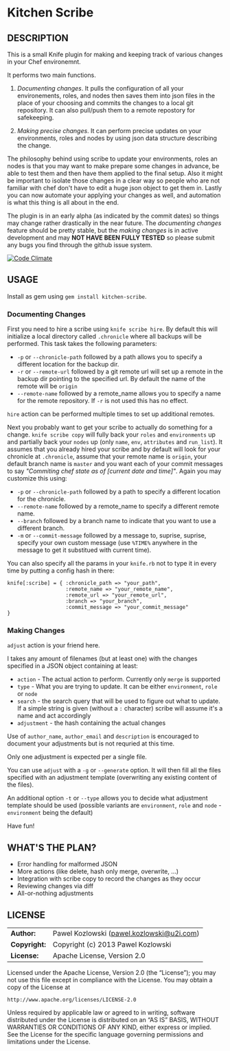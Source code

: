 Kitchen Scribe
==============

DESCRIPTION
-----------

This is a small Knife plugin for making and keeping track of various changes in your Chef environemnt.

It performs two main functions. 

1. _Documenting changes_. It pulls the configuration of all your environements, roles, and nodes then saves them into json files in the place of your choosing and commits the changes to a local git repository. It can also pull/push them to a remote repostory for safekeeping.

2. _Making precise changes_. It can perform precise updates on your environments, roles and nodes by using json data structure describing the change.

The philosophy behind using scribe to update your environments, roles an nodes is that you may want to make prepare some changes in advance, be able to test them and then have them applied to the final setup. Also it might be important to isolate those changes in a clear way so people who are not familiar with chef don't have to edit a huge json object to get them in. Lastly you can now automate your applying your changes as well, and automation is what this thing is all about in the end. 

The plugin is in an early alpha (as indicated by the commit dates) so things may change rather drastically in the near future. The _documenting changes_ feature should be pretty stable, but the _making changes_ is in active development and may **NOT HAVE BEEN FULLY TESTED** so please submit any bugs you find through the github issue system.

[![Code Climate](https://codeclimate.com/github/khozlov/kitchen-scribe.png)](https://codeclimate.com/github/khozlov/kitchen-scribe)

USAGE
-----

Install as gem using `gem install kitchen-scribe`.

### Documenting Changes

First you need to hire a scribe using `knife scribe hire`. By default this will initialize a local directory called `.chronicle` where all backups will be performed. This task takes the following parameters:

* `-p` or `--chronicle-path` followed by a path allows you to specify a different location for the backup dir.
* `-r` or `--remote-url` followed by a git remote url will set up a remote in the backup dir pointing to the specified url. By default the name of the remote will be `origin`
* `--remote-name` followed by a remote_name allows you to specify a name for the remote repository. If `-r` is not used this has no effect.

`hire` action can be performed multiple times to set up additional remotes.

Next you probably want to get your scribe to actually do something for a change. `knife scribe copy` will fully back your `roles` and `environments` up and partially back your `nodes` up (only `name`, `env`, `attributes` and `run_list`). It assumes that you already hired your scribe and by default will look for your chronicle at `.chronicle`, assume that your remote name is `origin`, your default branch name is `master` and you want each of your commit messages to say _"Commiting chef state as of [current date and time]"_. Again you may customize this using:

* `-p` or `--chronicle-path` followed by a path to specify a different location for the chronicle.
* `--remote-name` followed by a remote_name to specify a different remote name.
* `--branch` followed by a branch name to indicate that you want to use a different branch.
* `-m` or `--commit-message` followed by a message to, suprise, suprise, specify your own custom message (use `%TIME%` anywhere in the message to get it substitued with current time).

You can also specify all the params in your `knife.rb` not to type it in every time by putting a config hash in there:

    knife[:scribe] = { :chronicle_path => "your_path",
                       :remote_name => "your_remote_name",
                       :remote_url => "your_remote_url",
                       :branch => "your_branch",
                       :commit_message => "your_commit_message"                                                                                                                                                        
    }

### Making Changes

`adjust` action is your friend here.

I takes any amount of filenames (but at least one) with the changes specified in a JSON object containing at least:

* `action` - The actual action to perform. Currently only `merge` is supported
* `type` - What you are trying to update. It can be either `environment`, `role` or `node`
* `search` - the search query that will be used to figure out what to update. If a simple string is given (without a `:` character) scribe will assume it's a name and act accordingly 
* `adjustment` - the hash containing the actual changes

Use of `author_name`, `author_email` and `description` is encouraged to document your adjustments but is not requried at this time.

Only one adjustment is expected per a single file.

You can use `adjust` with a `-g` or `--generate` option. It will then fill all the files specified with an adjustment template (overwriting any existing content of the files).

An additional option `-t` or `--type` allows you to decide what adjustment template should be used (possible variants are `environment`, `role` and `node` - `environment` being the default)


Have fun!

WHAT'S THE PLAN?
----------------
* Error handling for malformed JSON
* More actions (like delete, hash only merge, overwrite, …)
* Integration with scribe copy to record the changes as they occur
* Reviewing changes via diff
* All-or-nothing adjustments

LICENSE
-------
|                      |                                             |
|:---------------------|:--------------------------------------------|
| **Author:**          | Pawel Kozlowski (<pawel.kozlowski@u2i.com>)  
| **Copyright:**       | Copyright (c) 2013 Pawel Kozlowski  
| **License:**         | Apache License, Version 2.0  

Licensed under the Apache License, Version 2.0 (the “License”); you may not use this file except in compliance with the License. You may obtain a copy of the License at

    http://www.apache.org/licenses/LICENSE-2.0

Unless required by applicable law or agreed to in writing, software distributed under the License is distributed on an “AS IS” BASIS, WITHOUT WARRANTIES OR CONDITIONS OF ANY KIND, either express or implied. See the License for the specific language governing permissions and limitations under the License.
